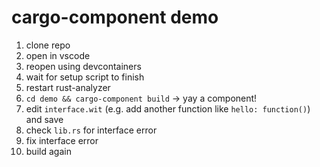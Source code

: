 # cargo-component demo

1. clone repo
2. open in vscode
3. reopen using devcontainers
4. wait for setup script to finish
5. restart rust-analyzer
6. `cd demo && cargo-component build` -> yay a component!
7. edit `interface.wit` (e.g. add another function like `hello: function()`) and save
8. check `lib.rs` for interface error
9. fix interface error
10. build again